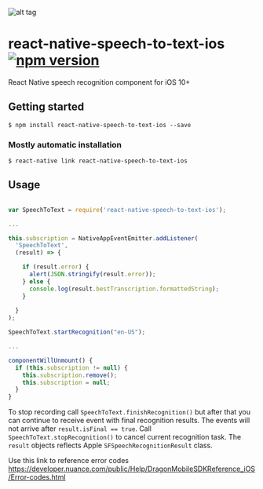 ![alt tag](https://github.com/muhaos/react-native-speech-to-text-ios/blob/master/baner.png)

# react-native-speech-to-text-ios [![npm version](https://img.shields.io/npm/v/react-native-maps.svg?style=flat)](https://www.npmjs.com/package/react-native-speech-to-text-ios)

React Native speech recognition component for iOS 10+

## Getting started

`$ npm install react-native-speech-to-text-ios --save`

### Mostly automatic installation

`$ react-native link react-native-speech-to-text-ios`

## Usage

```js

var SpeechToText = require('react-native-speech-to-text-ios');

...

this.subscription = NativeAppEventEmitter.addListener(
  'SpeechToText',
  (result) => {

    if (result.error) {
      alert(JSON.stringify(result.error));
    } else {
      console.log(result.bestTranscription.formattedString);
    }
	
  }
);

SpeechToText.startRecognition("en-US");

...

componentWillUnmount() {
  if (this.subscription != null) {
    this.subscription.remove();
    this.subscription = null;
  }
}

```

To stop recording call `SpeechToText.finishRecognition()` but after that you can continue to receive event with final recognition results. The events will not arrive after `result.isFinal == true`.
Call `SpeechToText.stopRecognition()` to cancel current recognition task.
The `result` objects reflects Apple `SFSpeechRecognitionResult` class.

Use this link to reference error codes https://developer.nuance.com/public/Help/DragonMobileSDKReference_iOS/Error-codes.html
